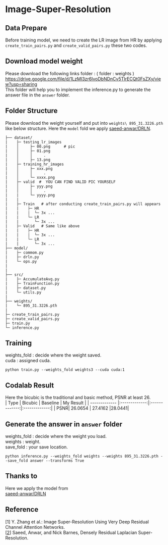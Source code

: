 # Image-Super-Resolution

Data Prepare
---
Before training model, we need to create the LR image from HR  by applying ```create_train_pairs.py``` and ```create_valid_pairs.py``` these two codes.

<!-- Requirement -->
<!-- --- -->
Download model weight
---
Please download the following links folder : ( folder : weights )  
https://drive.google.com/file/d/1LzMI3zr6lvoDbNDnCv5TIrECQt0FsZXy/view?usp=sharing  
This folder will help you to implement the inference.py to generate the answer file in the ```answer``` folder.  

Folder Structure  
---
Please download the weight yourself and put into ```weights\ 895_31.3226.pth ``` like below structure.
Here the ```model``` fold we apply [saeed-anwar/DRLN](https://github.com/saeed-anwar/DRLN.git).
```
├── dataset/
|    ├─ testing_lr_images
|    │     ├─ 00.png      # pic 
|    │     ├─ 01.png
|    │     │     .
|    │     ├─ 13.png
|    ├─ training_hr_images
|    │     ├─ xxx.png      
|    │     │     .
|    │     └─ xxxx.png
|    ├─ valid  #  YOU CAN FIND VALID PIC YOURSELF
|    │     ├─ yyy.png
|    │     │     .
|    |     └─ yyyy.png
|    |
|    ├─ Train   # after conducting create_train_pairs.py will appears
|    |    ├─ HR
|    |    |  └─ 3x ...
|    |    └─ LR
|    |       └─ 3x ...
|    ├─ Valid   # Same like above
|    |    ├─ HR
|    |    |  └─ 3x ...
|    |    └─ LR
|    |       └─ 3x ...
├── model/  
|    ├─ commom.py
|    ├─ drln.py
|    └─ ops.py
|
|    
├── src/
|    ├─ AccumulateAvg.py
|    ├─ TrainFunction.py
|    ├─ dataset.py
|    └─ utils.py
|
├── weights/
|    └─ 895_31.3226.pth
|
├─ create_train_pairs.py
├─ create_valid_pairs.py
├─ train.py
└─ inference.py

```


Training
---
weights_fold : decide where the weight saved.  
cuda : assigned cuda.
```
python train.py --weights_fold weights3 --cuda cuda:1
```


Codalab Result
---
Here the bicubic is the traditional and basic method, PSNR at least 26.  
| Type        | Bicubic | Baseline | My Result |
| ------------- |:-------------:|:-------------:|:-------------:|
| PSNR| 26.0654 | 27.4162 |28.0441|


Generate the answer in ```answer``` folder
---
weights_fold : decide where the weight you load.  
weights : weight.  
save_fold : your save location.    
```
python inference.py --weights_fold weights --weights 895_31.3226.pth --save_fold answer --transforms True
```
Thanks to 
---
Here we apply the model from  
[saeed-anwar/DRLN](https://github.com/saeed-anwar/DRLN.git)

Reference
---
[1] Y. Zhang et al.: Image Super-Resolution Using Very Deep Residual Channel Attention Networks.  
[[2](https://arxiv.org/abs/1906.12021v1)] Saeed, Anwar, and Nick Barnes, Densely Residual Laplacian Super-Resolution.


